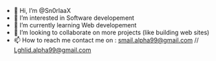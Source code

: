- 👋 Hi, I’m @Sn0rlaaX
- 👀 I’m interested in Software developement
- 🌱 I’m currently learning Web developement 
- 💞️ I’m looking to collaborate on more projects (like building web sites)
- 📫 How to reach me contact me on : smail.alpha99@gmail.com // Lghlid.alpha99@gmail.com

<!---
Sn0rlaaX/Sn0rlaaX is a ✨ special ✨ repository because its `README.md` (this file) appears on your GitHub profile.
You can click the Preview link to take a look at your changes.
--->
